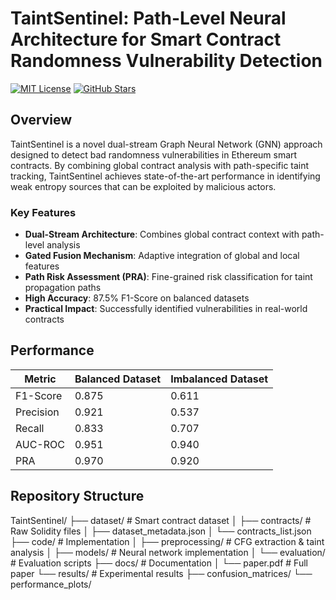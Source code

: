 # TaintSentinel: Path-Level Neural Architecture for Smart Contract Randomness Vulnerability Detection

[![MIT License](https://img.shields.io/badge/License-MIT-green.svg)](https://choosealicense.com/licenses/mit/)
[![GitHub Stars](https://img.shields.io/github/stars/HadisRe/TaintSentinel?style=social)](https://github.com/HadisRe/TaintSentinel/stargazers)

##  Overview

TaintSentinel is a novel dual-stream Graph Neural Network (GNN) approach designed to detect bad randomness vulnerabilities in Ethereum smart contracts. By combining global contract analysis with path-specific taint tracking, TaintSentinel achieves state-of-the-art performance in identifying weak entropy sources that can be exploited by malicious actors.

### Key Features
- **Dual-Stream Architecture**: Combines global contract context with path-level analysis
- **Gated Fusion Mechanism**: Adaptive integration of global and local features
- **Path Risk Assessment (PRA)**: Fine-grained risk classification for taint propagation paths
- **High Accuracy**: 87.5% F1-Score on balanced datasets
- **Practical Impact**: Successfully identified vulnerabilities in real-world contracts
##  Performance

| Metric | Balanced Dataset | Imbalanced Dataset |
|--------|-----------------|-------------------|
| F1-Score | 0.875 | 0.611 |
| Precision | 0.921 | 0.537 |
| Recall | 0.833 | 0.707 |
| AUC-ROC | 0.951 | 0.940 |
| PRA | 0.970 | 0.920 |

## Repository Structure
TaintSentinel/
├── dataset/                # Smart contract dataset
│   ├── contracts/         # Raw Solidity files
│   ├── dataset_metadata.json
│   └── contracts_list.json
├── code/                  # Implementation
│   ├── preprocessing/     # CFG extraction & taint analysis
│   ├── models/           # Neural network implementation
│   └── evaluation/       # Evaluation scripts
├── docs/                  # Documentation
│   └── paper.pdf         # Full paper
└── results/              # Experimental results
├── confusion_matrices/
└── performance_plots/
